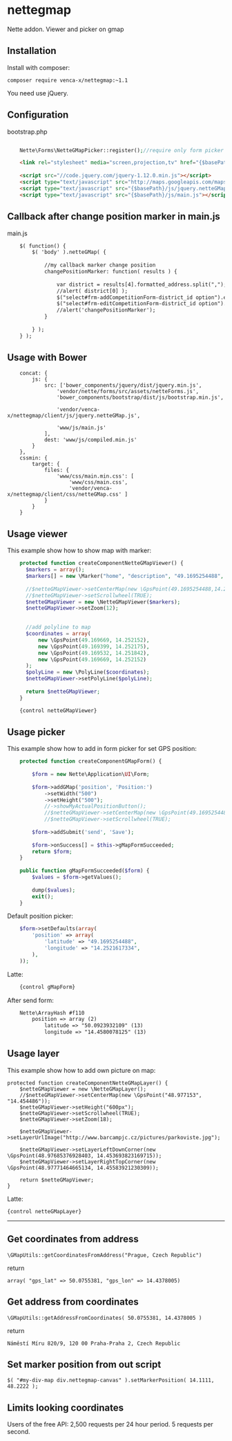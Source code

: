 nettegmap
=========

Nette addon. Viewer and picker on gmap

Installation
------------

Install with composer:

    composer require venca-x/nettegmap:~1.1
    
You need use jQuery.

Configuration
-------------

bootstrap.php

```php

    Nette\Forms\NetteGMapPicker::register();//require only form picker

```

```html
    <link rel="stylesheet" media="screen,projection,tv" href="{$basePath}/css/netteGMap.css">
      
    <script src="//code.jquery.com/jquery-1.12.0.min.js"></script>
    <script type="text/javascript" src="http://maps.googleapis.com/maps/api/js?libraries=places&amp;sensor=false"></script>
    <script type="text/javascript" src="{$basePath}/js/jquery.netteGMap.js"></script>
    <script type="text/javascript" src="{$basePath}/js/main.js"></script>
```

## Callback after change position marker in main.js
main.js
```html
    $( function() {
        $( 'body' ).netteGMap( {
        
            //my callback marker change position
            changePositionMarker: function( results ) {
    
                var district = results[4].formatted_address.split(",");
                //alert( district[0] );
                $("select#frm-addCompetitionForm-district_id option").each(function() { this.selected = ( this.text === district[0] ); });
                $("select#frm-editCompetitionForm-district_id option").each(function() { this.selected = ( this.text === district[0] ); });
                //alert('changePositionMarker');
            }
            
        } );	
    } );
```

Usage with Bower
-------------

        concat: {
            js: {
                src: ['bower_components/jquery/dist/jquery.min.js',
					'vendor/nette/forms/src/assets/netteForms.js',
                    'bower_components/bootstrap/dist/js/bootstrap.min.js',

                    'vendor/venca-x/nettegmap/client/js/jquery.netteGMap.js',

                    'www/js/main.js'
                ],
                dest: 'www/js/compiled.min.js'
            }
        },
        cssmin: {
            target: {
                files: {
                    'www/css/main.min.css': [
                        'www/css/main.css',
                        'vendor/venca-x/nettegmap/client/css/netteGMap.css' ]
                }
            }
        }
	

Usage viewer
-------------
This example show how to show map with marker:

```php
    protected function createComponentNetteGMapViewer() {
      $markers = array();
      $markers[] = new \Marker("home", "description", "49.1695254488", "14.2521617334");
      
      //$netteGMapViewer->setCenterMap(new \GpsPoint(49.1695254488,14.2521617334));
      //$netteGMapViewer->setScrollwheel(TRUE);
      $netteGMapViewer = new \NetteGMapViewer($markers);
      $netteGMapViewer->setZoom(12);
      

      //add polyline to map
      $coordinates = array(
          new \GpsPoint(49.169669, 14.252152),
          new \GpsPoint(49.169399, 14.252175),
          new \GpsPoint(49.169532, 14.251842),
          new \GpsPoint(49.169669, 14.252152)
      );
      $polyLine = new \PolyLine($coordinates);
      $netteGMapViewer->setPolyLine($polyLine);
              
      return $netteGMapViewer;
    }
```
```html
    {control netteGMapViewer}
```


Usage picker
-------------
This example show how to add in form picker for set GPS position:


```php
    protected function createComponentGMapForm() {
    
        $form = new Nette\Application\UI\Form;
        
        $form->addGMap('position', 'Position:')
            ->setWidth("500")
            ->setHeight("500");
            //->showMyActualPositionButton();
            //$netteGMapViewer->setCenterMap(new \GpsPoint(49.1695254488,14.2521617334));
            //$netteGMapViewer->setScrollwheel(TRUE);
        
        $form->addSubmit('send', 'Save');
        
        $form->onSuccess[] = $this->gMapFormSucceeded;
        return $form;
    }
    
    public function gMapFormSucceeded($form) {
        $values = $form->getValues();
        
        dump($values);
        exit();
    } 
```

Default position picker:
```php
    $form->setDefaults(array(
        'position' => array(
            'latitude' => "49.1695254488",
            'longitude' => "14.2521617334",
        ),
    ));
```

Latte:
```html
    {control gMapForm}
```

After send form:
```html
    Nette\ArrayHash #f110
        position => array (2)
            latitude => "50.0923932109" (13)
            longitude => "14.4580078125" (13)
```

Usage layer
-------------
This example show how to add own picture on map:

    protected function createComponentNetteGMapLayer() {
        $netteGMapViewer = new \NetteGMapLayer();
        //$netteGMapViewer->setCenterMap(new \GpsPoint("48.977153", "14.454486"));
        $netteGMapViewer->setHeight("600px");
        $netteGMapViewer->setScrollwheel(TRUE);
        $netteGMapViewer->setZoom(18);

        $netteGMapViewer->setLayerUrlImage("http://www.barcampjc.cz/pictures/parkoviste.jpg");

        $netteGMapViewer->setLayerLeftDownCorner(new \GpsPoint(48.97685376928403, 14.453693823169715));
        $netteGMapViewer->setLayerRightTopCorner(new \GpsPoint(48.97771464665134, 14.45583921230309));

        return $netteGMapViewer;
    }

Latte:

    {control netteGMapLayer}
    

----------------------------------------------------------------------------------------------------

Get coordinates from address
-------------

	\GMapUtils::getCoordinatesFromAddress("Prague, Czech Republic")
	
return 

	array( "gps_lat" => 50.0755381, "gps_lon" => 14.4378005)


Get address from coordinates
-------------

	\GMapUtils::getAddressFromCoordinates( 50.0755381, 14.4378005 )
	
return

	Náměstí Míru 820/9, 120 00 Praha-Praha 2, Czech Republic
	
Set marker position from out script
-------------
	$( "#my-div-map div.nettegmap-canvas" ).setMarkerPosition( 14.1111, 48.2222 );

Limits looking coordinates
-------------

Users of the free API:
2,500 requests per 24 hour period.
5 requests per second.